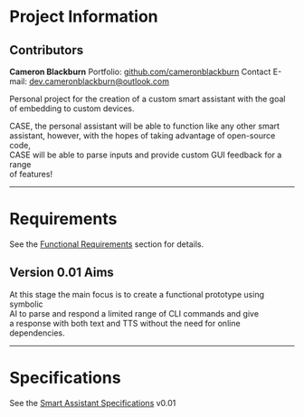 # Project Information

## Contributors

**Cameron Blackburn**
Portfolio: [github.com/cameronblackburn](https://github.com/cameronblackburn)
Contact E-mail: dev.cameronblackburn@outlook.com

Personal project for the creation of a custom smart assistant with the goal of embedding to custom devices.

CASE, the personal assistant will be able to function like any other smart\
 assistant, however, with the hopes of taking advantage of open-source code,\
 CASE will be able to parse inputs and provide custom GUI feedback for a range\
 of features!

---

# Requirements

See the [Functional Requirements](Documents/Requirements.md#functional-requirements) section for details.

## Version 0.01 Aims

At this stage the main focus is to create a functional prototype using symbolic \
AI to parse and respond a limited range of CLI commands and give\
 a response with both text and TTS without the need for online dependencies.

---

 # Specifications

 See the [Smart Assistant Specifications](Documents/Specifications.md#version-001) v0.01